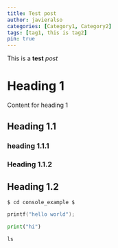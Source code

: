```yaml
---
title: Test post
author: javieralso
categories: [Category1, Category2]
tags: [tag1, this is tag2]
pin: true
---
```


This is a **test** *post*

# Heading 1

Content for heading 1

## Heading 1.1
### heading 1.1.1
### Heading 1.1.2

## Heading 1.2

```console
$ cd console_example $
```

```c
printf("hello world");
```

```python
print("hi")
```

```shell
ls
```





